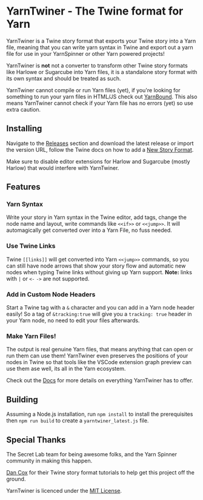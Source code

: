 # YarnTwiner - The Twine format for Yarn

YarnTwiner is a Twine story format that exports your Twine story into a Yarn file, meaning that you can write yarn syntax in Twine and export out a yarn file for use in your YarnSpinner or other Yarn powered projects!

YarnTwiner is **not** not a converter to transform other Twine story formats like Harlowe or Sugarcube into Yarn files, it is a standalone story format with its own syntax and should be treated as such.

YarnTwiner cannot compile or run Yarn files (yet), if you're looking for something to run your yarn files in HTML/JS check out [YarnBound](https://github.com/mnbroatch/yarn-bound). This also means YarnTwiner cannot check if your Yarn file has no errors (yet) so use extra caution.

## Installing

Navigate to the [Releases](https://github.com/KXI-System/YarnTwiner/releases) section and download the latest release or import the version URL, follow the Twine docs on how to add a [New Story Format](https://twinery.org/cookbook/starting/twine2/storyformat.html#adding-new-story-formats).

Make sure to disable editor extensions for Harlow and Sugarcube (mostly Harlow) that would interfere with YarnTwiner.

## Features

### Yarn Syntax

Write your story in Yarn syntax in the Twine editor, add tags, change the node name and layout, write commands like `<<if>>` or `<<jump>>`. It will automagically get converted over into a Yarn File, no fuss needed.

### Use Twine Links

Twine `[[links]]` will get converted into Yarn `<<jump>>` commands, so you can still have node arrows that show your story flow and automatic new nodes when typing Twine links without giving up Yarn support. **Note:** links with `|` or `<-` `->` are not supported.

### Add in Custom Node Headers

Start a Twine tag with a `&` character and you can add in a Yarn node header easily! So a tag of `&tracking:true` will give you a `tracking: true` header in your Yarn node, no need to edit your files afterwards.

### Make Yarn Files!

The output is real genuine Yarn files, that means anything that can open or run them can use them! YarnTwiner even preserves the positions of your nodes in Twine so that tools like the VSCode extension graph preview can use them ase well, its all in the Yarn ecosystem.

Check out the [Docs](DOCS.md) for more details on everything YarnTwiner has to offer.

## Building

Assuming a Node.js installation, run `npm install` to install the prerequisites then `npm run build` to create a `yarntwiner_latest.js` file.

## Special Thanks

The Secret Lab team for being awesome folks, and the Yarn Spinner community in making this happen.

[Dan Cox](https://videlais.com/) for their Twine story format tutorials to help get this project off the ground.

YarnTwiner is licenced under the [MIT License](LICENSE.md).
